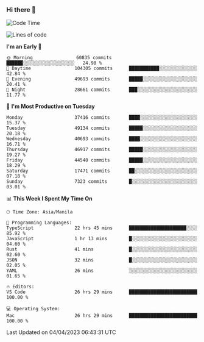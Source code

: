 ### Hi there 👋

<!--START_SECTION:waka-->
![Code Time](http://img.shields.io/badge/Code%20Time-3%2C808%20hrs%206%20mins-blue)

![Lines of code](https://img.shields.io/badge/From%20Hello%20World%20I%27ve%20Written-99.2%20million%20lines%20of%20code-blue)

**I'm an Early 🐤** 

```text
🌞 Morning                60835 commits       ██████░░░░░░░░░░░░░░░░░░░   24.98 % 
🌆 Daytime                104305 commits      ███████████░░░░░░░░░░░░░░   42.84 % 
🌃 Evening                49693 commits       █████░░░░░░░░░░░░░░░░░░░░   20.41 % 
🌙 Night                  28661 commits       ███░░░░░░░░░░░░░░░░░░░░░░   11.77 % 
```
📅 **I'm Most Productive on Tuesday** 

```text
Monday                   37416 commits       ████░░░░░░░░░░░░░░░░░░░░░   15.37 % 
Tuesday                  49134 commits       █████░░░░░░░░░░░░░░░░░░░░   20.18 % 
Wednesday                40693 commits       ████░░░░░░░░░░░░░░░░░░░░░   16.71 % 
Thursday                 46917 commits       █████░░░░░░░░░░░░░░░░░░░░   19.27 % 
Friday                   44540 commits       █████░░░░░░░░░░░░░░░░░░░░   18.29 % 
Saturday                 17471 commits       ██░░░░░░░░░░░░░░░░░░░░░░░   07.18 % 
Sunday                   7323 commits        █░░░░░░░░░░░░░░░░░░░░░░░░   03.01 % 
```


📊 **This Week I Spent My Time On** 

```text
🕑︎ Time Zone: Asia/Manila

💬 Programming Languages: 
TypeScript               22 hrs 45 mins      █████████████████████░░░░   85.92 % 
JavaScript               1 hr 13 mins        █░░░░░░░░░░░░░░░░░░░░░░░░   04.60 % 
Rust                     41 mins             █░░░░░░░░░░░░░░░░░░░░░░░░   02.60 % 
JSON                     32 mins             █░░░░░░░░░░░░░░░░░░░░░░░░   02.05 % 
YAML                     26 mins             ░░░░░░░░░░░░░░░░░░░░░░░░░   01.65 % 

🔥 Editors: 
VS Code                  26 hrs 29 mins      █████████████████████████   100.00 % 

💻 Operating System: 
Mac                      26 hrs 29 mins      █████████████████████████   100.00 % 
```


 Last Updated on 04/04/2023 06:43:31 UTC
<!--END_SECTION:waka-->


<!--
**rad182/rad182** is a ✨ _special_ ✨ repository because its `README.md` (this file) appears on your GitHub profile.

Here are some ideas to get you started:

- 🔭 I’m currently working on ...
- 🌱 I’m currently learning ...
- 👯 I’m looking to collaborate on ...
- 🤔 I’m looking for help with ...
- 💬 Ask me about ...
- 📫 How to reach me: ...
- 😄 Pronouns: ...
- ⚡ Fun fact: ...
-->
